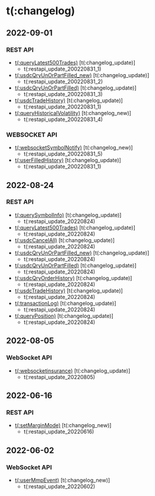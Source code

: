 # t(:changelog)

## 2022-09-01
### REST API
- [t(:queryLatest500Trades)](#t-querylatest500trades) [t(:changelog_update)]
  - t(:restapi_update_200220831_1)
- [t(:usdcQryUnOrPartFilled_new)](#t-usdcqryunorpartfilled_new) [t(:changelog_update)]
  - t(:restapi_update_200220831_2)
- [t(:usdcQryUnOrPartFilled)](#t-usdcqryunorpartfilled) [t(:changelog_update)]
  - t(:restapi_update_200220831_3)
- [t(:usdcTradeHistory)](#t-usdctradehistory) [t(:changelog_update)]
  - t(:restapi_update_200220831_1)
- [t(:queryHistoricalVolatility)](#t-queryhistoricalvolatility) [t(:changelog_new)]
  - t(:restapi_update_200220831_4)

### WEBSOCKET API
- [t(:websocketSymbolNotify)](#t-websocketsymbolnotify) [t(:changelog_new)]
  - t(:restapi_update_200220831_5)
- [t(:userFilledHistory)](#t-userfilledhistory) [t(:changelog_update)]
  - t(:restapi_update_200220831_1)


## 2022-08-24
### REST API
- [t(:querySymbolInfo)](#t-querysymbolinfo) [t(:changelog_update)]
  - t(:restapi_update_20220824)
- [t(:queryLatest500Trades)](#t-querylatest500trades) [t(:changelog_update)]
  - t(:restapi_update_20220824)
- [t(:usdcCancelAll)](#t-usdccancelall) [t(:changelog_update)]
  - t(:restapi_update_20220824)
- [t(:usdcQryUnOrPartFilled_new)](#t-usdcqryunorpartfilled_new) [t(:changelog_update)]
  - t(:restapi_update_20220824)
- [t(:usdcQryUnOrPartFilled)](#t-usdcqryunorpartfilled) [t(:changelog_update)]
  - t(:restapi_update_20220824)
- [t(:usdcQryOrderHistory)](#t-usdcqryorderhistory) [t(:changelog_update)]
  - t(:restapi_update_20220824)
- [t(:usdcTradeHistory)](#t-usdctradehistory) [t(:changelog_update)]
  - t(:restapi_update_20220824)
- [t(:transactionLog)](#t-transactionlog) [t(:changelog_update)]
  - t(:restapi_update_20220824)
- [t(:queryPosition)](#t-queryposition) [t(:changelog_update)]
  - t(:restapi_update_20220824)

## 2022-08-05
### WebSocket API
- [t(:websocketinsurance)](#t-websocketinsurance) [t(:changelog_update)]
  - t(:restapi_update_20220805)

## 2022-06-16
### REST API
- [t(:setMarginMode)](#t-setmarginmode) [t(:changelog_new)]
  - t(:restapi_update_20220616)

## 2022-06-02
### WebSocket API
- [t(:userMmpEvent)](#t-usermmpevent) [t(:changelog_new)]
  - t(:restapi_update_20220602)
